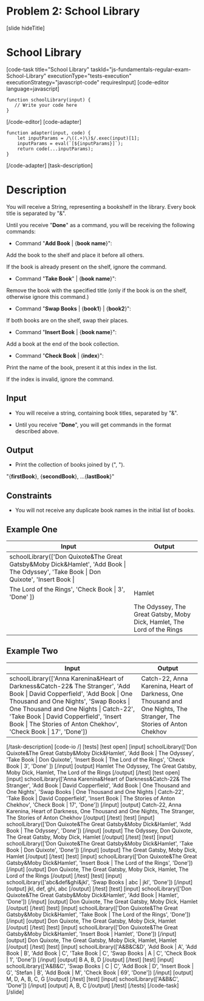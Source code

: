 # Problem 2: School Library

[slide hideTitle]

# School Library

[code-task title="School Library" taskId="js-fundamentals-regular-exam-School-Library" executionType="tests-execution" executionStrategy="javascript-code" requiresInput]
[code-editor language=javascript]
```
function schoolLibrary(input) {
   // Write your code here
}
```
[/code-editor]
[code-adapter]
```
function adapter(input, code) {
    let inputParams = /\((.+)\)$/.exec(input)[1];
    inputParams = eval(`[${inputParams}]`);
    return code(...inputParams);
}
```
[/code-adapter]
[task-description]

# Description

You will receive a String, representing a bookshelf in the library. Every book title is separated by "\&".

Until you receive "**Done**" as a command, you will be receiving the following commands:

* Command "**Add Book** \| \{**book name**\}": 

Add the book to the shelf and place it before all others.

If the book is already present on the shelf, ignore the command.

* Command "**Take Book**" \| \{**book name**\}": 

Remove the book with the specified title (only if the book is on the shelf, otherwise ignore this command.)

* Command "**Swap Books** \| {**book1**} \| {**book2**}": 

If both books are on the shelf, swap their places.

* Command "**Insert Book** \| \{**book name**\}": 

Add a book at the end of the book collection. 

* Command "**Check Book** \| \{**index**\}": 

Print the name of the book, present it at this index in the list.

If the index is invalid, ignore the command.


## Input

* You will receive a string, containing book titles, separated by "\&".

* Until you receive "**Done**", you will get commands in the format described above.


## Output

* Print the collection of books joined by  (", ").

"\{**firstBook**\}, \{**secondBook**\}, ...\{**lastBook**\}"

## Constraints

* You will not receive any duplicate book names in the initial list of books.

## Example One

| **Input** | **Output** |
| --- | --- |
|schoolLibrary(['Don Quixote&The Great Gatsby&Moby Dick&Hamlet', 'Add Book \| The Odyssey', 'Take Book \| Don Quixote', 'Insert Book \| 
The Lord of the Rings', 'Check Book \| 3', 'Done' ])| Hamlet|
||The Odyssey, The Great Gatsby, Moby Dick, Hamlet, The Lord of the Rings|

## Example Two

| **Input** | **Output** |
| --- | --- |
|schoolLibrary(['Anna Karenina&Heart of Darkness&Catch-22& The Stranger', 'Add Book \| David Copperfield', 'Add Book \| One Thousand and One Nights', 'Swap Books \| One Thousand and One Nights \| Catch-22', 'Take Book \| David Copperfield', 'Insert Book \| The Stories of Anton Chekhov', 'Check Book \| 17', 'Done'])| Catch-22, Anna Karenina, Heart of Darkness, One Thousand and One Nights, The Stranger, The Stories of Anton Chekhov |

[/task-description]
[code-io /]
[tests]
[test open]
[input]
schoolLibrary(['Don Quixote&The Great Gatsby&Moby Dick&Hamlet', 'Add Book \| The Odyssey', 'Take Book \| Don Quixote', 'Insert Book \| The Lord of the Rings', 'Check Book \| 3', 'Done' ])
[/input]
[output]
Hamlet
The Odyssey, The Great Gatsby, Moby Dick, Hamlet, The Lord of the Rings
[/output]
[/test]
[test open]
[input]
schoolLibrary(['Anna Karenina&Heart of Darkness&Catch-22& The Stranger', 'Add Book \| David Copperfield', 'Add Book \| One Thousand and One Nights', 'Swap Books \| One Thousand and One Nights \| Catch-22', 'Take Book \| David Copperfield', 'Insert Book \| The Stories of Anton Chekhov', 'Check Book \| 17', 'Done'])
[/input]
[output]
Catch-22, Anna Karenina, Heart of Darkness, One Thousand and One Nights,  The Stranger, The Stories of Anton Chekhov
[/output]
[/test]
[test]
[input]
schoolLibrary(['Don Quixote&The Great Gatsby&Moby Dick&Hamlet', 'Add Book \| The Odyssey', 'Done'])
[/input]
[output]
The Odyssey, Don Quixote, The Great Gatsby, Moby Dick, Hamlet
[/output]
[/test]
[test]
[input]
schoolLibrary(['Don Quixote&The Great Gatsby&Moby Dick&Hamlet', 'Take Book \| Don Quixote', 'Done'])
[/input]
[output]
The Great Gatsby, Moby Dick, Hamlet
[/output]
[/test]
[test]
[input]
schoolLibrary(['Don Quixote&The Great Gatsby&Moby Dick&Hamlet', 'Insert Book \| The Lord of the Rings', 'Done'])
[/input]
[output]
Don Quixote, The Great Gatsby, Moby Dick, Hamlet, The Lord of the Rings
[/output]
[/test]
[test]
[input]
schoolLibrary(['abc&def&ghi&jkl', 'Swap Books \| abc \| jkl', 'Done'])
[/input]
[output]
jkl, def, ghi, abc
[/output]
[/test]
[test]
[input]
schoolLibrary(['Don Quixote&The Great Gatsby&Moby Dick&Hamlet', 'Add Book \| Hamlet', 'Done'])
[/input]
[output]
Don Quixote, The Great Gatsby, Moby Dick, Hamlet
[/output]
[/test]
[test]
[input]
schoolLibrary(['Don Quixote&The Great Gatsby&Moby Dick&Hamlet', 'Take Book \| The Lord of the Rings', 'Done'])
[/input]
[output]
Don Quixote, The Great Gatsby, Moby Dick, Hamlet
[/output]
[/test]
[test]
[input]
schoolLibrary(['Don Quixote&The Great Gatsby&Moby Dick&Hamlet', 'Insert Book \| Hamlet', 'Done'])
[/input]
[output]
Don Quixote, The Great Gatsby, Moby Dick, Hamlet, Hamlet
[/output]
[/test]
[test]
[input]
schoolLibrary(['A&B&C&D', 'Add Book \| A', 'Add Book \| B', 'Add Book \| C', 'Take Book \| C', 'Swap Books \| A \| C', 'Check Book \| 1', 'Done'])
[/input]
[output]
B
A, B, D
[/output]
[/test]
[test]
[input]
schoolLibrary(['A&B&C', 'Swap Books \| C \| C', 'Add Book \| D', 'Insert Book \| G', 'Stefan \| B', 'Add Book \| M', 'Check Book \| 69', 'Done'])
[/input]
[output]
M, D, A, B, C, G
[/output]
[/test]
[test]
[input]
schoolLibrary(['A&B&C', 'Done'])
[/input]
[output]
A, B, C
[/output]
[/test]
[/tests]
[/code-task]
[/slide]